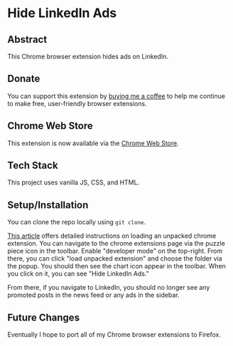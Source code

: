 # Hide LinkedIn Ads

## Abstract
This Chrome browser extension hides ads on LinkedIn. 

## Donate 
You can support this extension by [buying me a coffee](https://www.buymeacoffee.com/decemberthedeveloper) to help me continue to make free, user-friendly browser extensions.

## Chrome Web Store
This extension is now available via the [Chrome Web Store](https://chrome.google.com/webstore/detail/hide-linkedin-ads/alfpbpbopicnfllpimeniedbhdinhnla). 

## Tech Stack
This project uses vanilla JS, CSS, and HTML.

## Setup/Installation
You can clone the repo locally using `git clone`.

[This article](https://developer.chrome.com/docs/extensions/mv3/getstarted/development-basics/#load-unpacked) offers detailed instructions on loading an unpacked chrome extension. You can navigate to the chrome extensions page via the puzzle piece icon in the toolbar. Enable "developer mode" on the top-right. From there, you can click "load unpacked extension" and choose the folder via the popup. You should then see the chart icon appear in the toolbar. When you click on it, you can see "Hide LinkedIn Ads."

From there, if you navigate to LinkedIn, you should no longer see any promoted posts in the news feed or any ads in the sidebar. 

## Future Changes
Eventually I hope to port all of my Chrome browser extensions to Firefox. 
